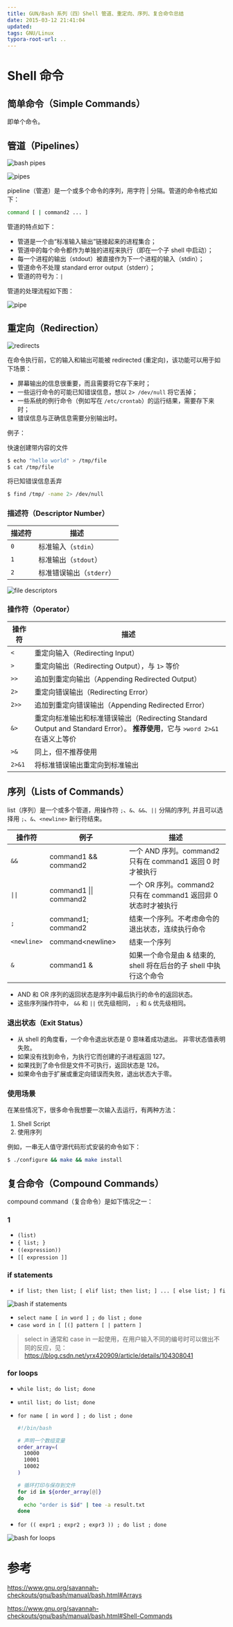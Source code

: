 ```yaml
---
title: GUN/Bash 系列（四）Shell 管道、重定向、序列、复合命令总结
date: 2015-03-12 21:41:04
updated:
tags: GNU/Linux
typora-root-url: ..
---
```


# Shell 命令

## 简单命令（Simple Commands）

即单个命令。

## 管道（Pipelines）

![bash pipes](https://wizardzines.com/comics/bash-pipes/bash-pipes.png)

![pipes](https://wizardzines.com/comics/pipes/pipes.png)

pipeline（管道）是一个或多个命令的序列，用字符 | 分隔。管道的命令格式如下：

```bash
command [ | command2 ... ]
```

管道的特点如下：

* 管道是一个由“标准输入输出”链接起来的进程集合；
* 管道中的每个命令都作为单独的进程来执行（即在一个子 shell 中启动）；
* 每一个进程的输出（stdout）被直接作为下一个进程的输入（stdin）；
* 管道命令不处理 standard error output（stderr）；
* 管道的符号为：`|`

管道的处理流程如下图：

![pipe](/img/gnu-text-utilities/pipe.png)

## 重定向（Redirection）

![redirects](https://wizardzines.com/comics/redirects/redirects.png)

在命令执行前，它的输入和输出可能被 redirected (重定向)，该功能可以用于如下场景：

* 屏幕输出的信息很重要，而且需要将它存下来时；
* 一些运行命令的可能已知错误信息，想以 `2> /dev/null` 将它丢掉；
* 一些系统的例行命令（例如写在 `/etc/crontab`）的运行结果，需要存下来时；
* 错误信息与正确信息需要分别输出时。

例子：

快速创建带内容的文件

```bash
$ echo "hello world" > /tmp/file
$ cat /tmp/file
```

将已知错误信息丢弃

```bash
$ find /tmp/ -name 2> /dev/null
```

### 描述符（Descriptor Number）

| 描述符 | 描述                     |
| ------ | ------------------------ |
| `0`    | 标准输入（`stdin`）      |
| `1`    | 标准输出（`stdout`）     |
| `2`    | 标准错误输出（`stderr`） |

![file descriptors](https://wizardzines.com/comics/file-descriptors/file-descriptors.png)

### 操作符（Operator）

| 操作符 | 描述                                                         |
| ------ | ------------------------------------------------------------ |
| `<`    | 重定向输入（Redirecting Input）                              |
| `>`    | 重定向输出（Redirecting Output），与 `1>` 等价               |
| `>>`   | 追加到重定向输出（Appending Redirected Output）              |
| `2>`   | 重定向错误输出（Redirecting Error）                          |
| `2>>`  | 追加到重定向错误输出（Appending Redirected Error）           |
| `&>`   | 重定向标准输出和标准错误输出（Redirecting Standard Output and Standard Error）。 **推荐使用**，它与 `>word 2>&1` 在语义上等价 |
| `>&`   | 同上，但不推荐使用                                           |
| `2>&1` | 将标准错误输出重定向到标准输出                               |

## 序列（Lists of Commands）

list（序列）是一个或多个管道，用操作符 `;`、`&`、`&&`、`||` 分隔的序列, 并且可以选择用 `;`、`&`、`<newline>` 新行符结束。

| 操作符        | 例子                   | 描述                                                         |
| ------------- | ---------------------- | ------------------------------------------------------------ |
| `&&`          | command1 && command2   | 一个 AND 序列。command2 只有在 command1 返回 0 时才被执行    |
| <code>&#124;&#124;</code>       | command1 &#124;&#124; command2 | 一个 OR 序列。command2 只有在 command1 返回非 0 状态时才被执行 |
| `;`           | command1; command2     | 结束一个序列。不考虑命令的退出状态，连续执行命令             |
| `<newline>` | command<newline\>     | 结束一个序列                                                 |
| `&`           | command1 &             | 如果一个命令是由 & 结束的, shell 将在后台的子 shell 中执行这个命令 |

* AND 和 OR 序列的返回状态是序列中最后执行的命令的返回状态。
* 这些序列操作符中， `&&` 和 `||` 优先级相同， `;` 和 `&` 优先级相同。

### 退出状态（Exit Status）

* 从 shell 的角度看，一个命令退出状态是 0 意味着成功退出。 非零状态值表明失败。
* 如果没有找到命令，为执行它而创建的子进程返回 127。
* 如果找到了命令但是文件不可执行，返回状态是 126。
* 如果命令由于扩展或重定向错误而失败，退出状态大于零。

### 使用场景

在某些情况下，很多命令我想要一次输入去运行，有两种方法：

1. Shell Script
2. 使用序列

例如，一串无人值守源代码形式安装的命令如下：

```bash
$ ./configure && make && make install
```

## 复合命令（Compound Commands）

compound command（复合命令）是如下情况之一：

### 1

* `(list)`
* `{ list; }`
* `((expression))`
* `[[ expression ]]`

### if statements

* `if list; then list; [ elif list; then list; ] ... [ else list; ] fi`

![bash if statements](https://wizardzines.com/comics/bash-if-statements/bash-if-statements.png)

* `select name [ in word ] ; do list ; done`
* `case word in [ [(] pattern [ | pattern ] `

> select in 通常和 case in 一起使用，在用户输入不同的编号时可以做出不同的反应，见：https://blog.csdn.net/yrx420909/article/details/104308041

### for loops

* `while list; do list; done`

* `until list; do list; done`

* `for name [ in word ] ; do list ; done`

  ```bash
  #!/bin/bash
  
  # 声明一个数组变量
  order_array=(
    10000
    10001
    10002
  )
  
  # 循环打印与保存到文件
  for id in ${order_array[@]}
  do
    echo "order is $id" | tee -a result.txt
  done
  ```

* `for (( expr1 ; expr2 ; expr3 )) ; do list ; done`

![bash for loops](https://wizardzines.com/comics/bash-for-loops/bash-for-loops.png)

# 参考

https://www.gnu.org/savannah-checkouts/gnu/bash/manual/bash.html#Arrays

https://www.gnu.org/savannah-checkouts/gnu/bash/manual/bash.html#Shell-Commands